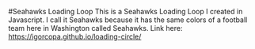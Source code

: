 #Seahawks Loading Loop
This is a Seahawks Loading Loop I created in Javascript.
I call it Seahawks because it has the same colors of a
football team here in Washington called Seahawks. Link here: https://igorcopa.github.io/loading-circle/
